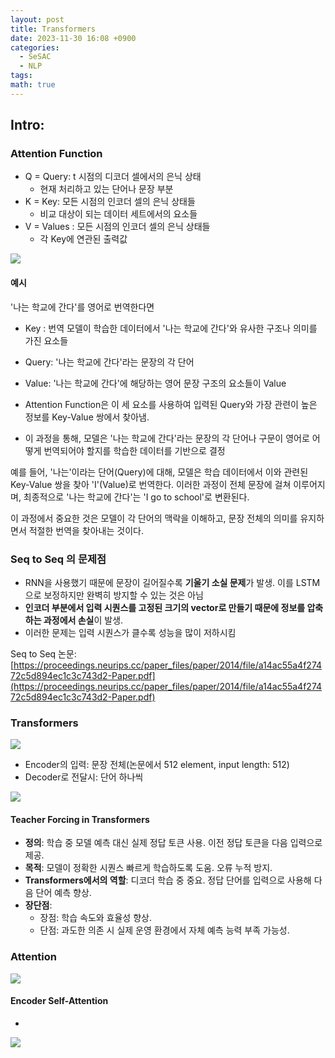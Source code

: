 ```yaml
---
layout: post
title: Transformers
date: 2023-11-30 16:08 +0900
categories:
  - SeSAC
  - NLP
tags: 
math: true
---
```


## Intro: 
### Attention Function

- Q = Query: t 시점의 디코더 셀에서의 은닉 상태
	- 현재 처리하고 있는 단어나 문장 부분
- K = Key: 모든 시점의 인코더 셀의 은닉 상태들
	- 비교 대상이 되는 데이터 세트에서의 요소들
- V = Values : 모든 시점의 인코더 셀의 은닉 상태들
	- 각 Key에 연관된 출력값


![](https://i.imgur.com/GFzEHdt.png)

#### 예시

'나는 학교에 간다'를 영어로 번역한다면

- Key : 번역 모델이 학습한 데이터에서 '나는 학교에 간다'와 유사한 구조나 의미를 가진 요소들
- Query: '나는 학교에 간다'라는 문장의 각 단어
- Value: '나는 학교에 간다'에 해당하는 영어 문장 구조의 요소들이 Value

- Attention Function은 이 세 요소를 사용하여 입력된 Query와 가장 관련이 높은 정보를 Key-Value 쌍에서 찾아냄. 
- 이 과정을 통해, 모델은 '나는 학교에 간다'라는 문장의 각 단어나 구문이 영어로 어떻게 번역되어야 할지를 학습한 데이터를 기반으로 결정

예를 들어, '나는'이라는 단어(Query)에 대해, 모델은 학습 데이터에서 이와 관련된 Key-Value 쌍을 찾아 'I'(Value)로 번역한다. 이러한 과정이 전체 문장에 걸쳐 이루어지며, 최종적으로 '나는 학교에 간다'는 'I go to school'로 변환된다.

이 과정에서 중요한 것은 모델이 각 단어의 맥락을 이해하고, 문장 전체의 의미를 유지하면서 적절한 번역을 찾아내는 것이다.


### Seq to Seq 의 문제점

- RNN을 사용했기 때문에 문장이 길어질수록 **기울기 소실 문제**가 발생. 이를 LSTM으로 보정하지만 완벽히 방지할 수 있는 것은 아님
- **인코더 부분에서 입력 시퀀스를 고정된 크기의 vector로 만들기 때문에 정보를 압축하는 과정에서 손실**이 발생. 
- 이러한 문제는 입력 시퀀스가 클수록 성능을 많이 저하시킴

Seq to Seq 논문: [https://proceedings.neurips.cc/paper_files/paper/2014/file/a14ac55a4f27472c5d894ec1c3c743d2-Paper.pdf](https://proceedings.neurips.cc/paper_files/paper/2014/file/a14ac55a4f27472c5d894ec1c3c743d2-Paper.pdf)


### Transformers

![](https://i.imgur.com/L7sDZke.png)


- Encoder의 입력: 문장 전체(논문에서 512 element, input length: 512)
- Decoder로 전달시: 단어 하나씩



![](https://i.imgur.com/iObb6zu.png)


#### Teacher Forcing in Transformers

- **정의**: 학습 중 모델 예측 대신 실제 정답 토큰 사용. 이전 정답 토큰을 다음 입력으로 제공.
- **목적**: 모델이 정확한 시퀀스 빠르게 학습하도록 도움. 오류 누적 방지.
- **Transformers에서의 역할**: 디코더 학습 중 중요. 정답 단어를 입력으로 사용해 다음 단어 예측 향상.
- **장단점**: 
    - 장점: 학습 속도와 효율성 향상.
    - 단점: 과도한 의존 시 실제 운영 환경에서 자체 예측 능력 부족 가능성.


### Attention


![](https://i.imgur.com/pZQCxHn.png)


#### Encoder Self-Attention
- 

![](https://i.imgur.com/61Oa9Rh.png)


